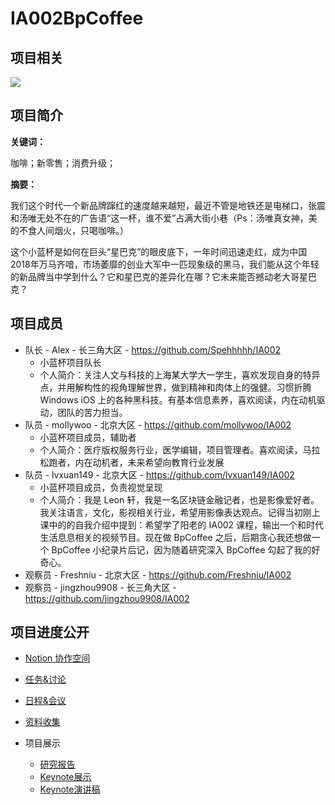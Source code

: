 # IA002BpCoffee

## 项目相关

![](https://camo.githubusercontent.com/01d8b0d71adba78875d578856edb5ed609b71b3c/68747470733a2f2f692e6c6f6c692e6e65742f323031382f31312f31372f356265666331383238346463612e6a7067)

## 项目简介

**关键词：**

咖啡；新零售；消费升级；

**摘要：**

我们这个时代一个新品牌蹿红的速度越来越短，最近不管是地铁还是电梯口，张震和汤唯无处不在的广告语“这一杯，谁不爱”占满大街小巷（Ps：汤唯真女神，美的不食人间烟火，只喝咖啡。）

这个小蓝杯是如何在巨头“星巴克”的眼皮底下，一年时间迅速走红，成为中国2018年万马齐喑，市场萎靡的创业大军中一匹现象级的黑马，我们能从这个年轻的新品牌当中学到什么？它和星巴克的差异化在哪？它未来能否撼动老大哥星巴克？

## 项目成员

- 队长 - Alex - 长三角大区 - https://github.com/Spehhhhh/IA002
    - 小蓝杯项目队长
    - 个人简介：关注人文与科技的上海某大学大一学生，喜欢发现自身的特异点，并用解构性的视角理解世界，做到精神和肉体上的强健。习惯折腾 Windows iOS 上的各种黑科技。有基本信息素养，喜欢阅读，内在动机驱动，团队的苦力担当。
- 队员 - mollywoo - 北京大区 - https://github.com/mollywoo/IA002
    - 小蓝杯项目成员，辅助者
    - 个人简介：医疗版权服务行业，医学编辑，项目管理者。喜欢阅读，马拉松跑者，内在动机者，未来希望向教育行业发展
- 队员 - lvxuan149 - 北京大区 - https://github.com/lvxuan149/IA002 
    - 小蓝杯项目成员，负责视觉呈现
    - 个人简介：我是 Leon 轩，我是一名区块链金融记者，也是影像爱好者。我关注语言，文化，影视相关行业，希望用影像表达观点。记得当初刚上课中的的自我介绍中提到：希望学了阳老的 IA002 课程，输出一个和时代生活息息相关的视频节目。现在做 BpCoffee 之后，后期贪心我还想做一个 BpCoffee 小纪录片后记，因为随着研究深入 BpCoffee 勾起了我的好奇心。
- 观察员 - Freshniu - 北京大区 - https://github.com/Freshniu/IA002
- 观察员 - jingzhou9908 - 长三角大区 - https://github.com/jingzhou9908/IA002

## 项目进度公开

- [Notion 协作空间](https://www.notion.so/bpcoffee/BpCoffee-Team-Home-3a9b0724ec75462688c1e7e66045f644)

- [任务&讨论](https://www.notion.so/bpcoffee/255167b47fd44cc1a438ae1148df7318?v=37e95e01152140f48e965f2222f06f86)

- [日程&会议](https://www.notion.so/bpcoffee/64a324bec5394c128df50e0495ae630d?v=3343fb6b4dd94cb5816296f2e35caae2)

- [资料收集](https://www.notion.so/bpcoffee/b2af9d95d6084563b6220b4ccb99ec59)

- 项目展示

    - [研究报告](https://github.com/lvxuan149/IA002BpCoffee/blob/master/BpContents/181113MollyFinaldemo.md)
    - [Keynote展示](https://github.com/lvxuan149/IA002BpCoffee/blob/master/BpContents/181117LeonFinalPresentation.md)
    - [Keynote演讲稿](https://github.com/lvxuan149/IA002BpCoffee/blob/master/BpContents/181118AlexFinalStory.md)

